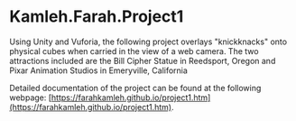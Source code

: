 # Kamleh.Farah.Project1
 Using Unity and Vuforia, the following project overlays "knickknacks" onto physical cubes when carried in the view of a web camera. The two attractions included are the Bill Cipher Statue in Reedsport, Oregon and Pixar Animation Studios in Emeryville, California
 
Detailed documentation of the project can be found at the following webpage: [https://farahkamleh.github.io/project1.htm](https://farahkamleh.github.io/project1.htm).
